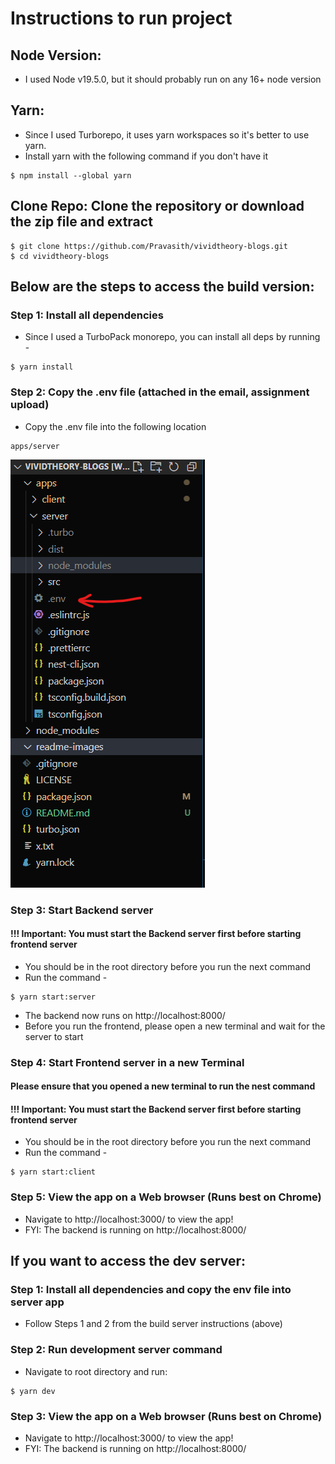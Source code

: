 # Instructions to run project

## Node Version:

-   I used Node v19.5.0, but it should probably run on any 16+ node version

## Yarn:

-   Since I used Turborepo, it uses yarn workspaces so it's better to use yarn.
-   Install yarn with the following command if you don't have it

```
$ npm install --global yarn
```

## Clone Repo: Clone the repository or download the zip file and extract

```
$ git clone https://github.com/Pravasith/vividtheory-blogs.git
$ cd vividtheory-blogs
```

## Below are the steps to access the build version:

### Step 1: Install all dependencies

-   Since I used a TurboPack monorepo, you can install all deps by running -

```
$ yarn install
```

### Step 2: Copy the .env file (attached in the email, assignment upload)

-   Copy the .env file into the following location

```
apps/server
```

![server env file location](./readme-images/server-env.png)

### Step 3: Start Backend server

#### !!! Important: You must start the Backend server first before starting frontend server

-   You should be in the root directory before you run the next command
-   Run the command -

```
$ yarn start:server
```

-   The backend now runs on http://localhost:8000/
-   Before you run the frontend, please open a new terminal and wait for the server to start

### Step 4: Start Frontend server in a new Terminal

#### Please ensure that you opened a new terminal to run the nest command

#### !!! Important: You must start the Backend server first before starting frontend server

-   You should be in the root directory before you run the next command
-   Run the command -

```
$ yarn start:client
```

### Step 5: View the app on a Web browser (Runs best on Chrome)

-   Navigate to http://localhost:3000/ to view the app!
-   FYI: The backend is running on http://localhost:8000/

## If you want to access the dev server:

### Step 1: Install all dependencies and copy the env file into server app

-   Follow Steps 1 and 2 from the build server instructions (above)

### Step 2: Run development server command

-   Navigate to root directory and run:

```
$ yarn dev
```

### Step 3: View the app on a Web browser (Runs best on Chrome)

-   Navigate to http://localhost:3000/ to view the app!
-   FYI: The backend is running on http://localhost:8000/
